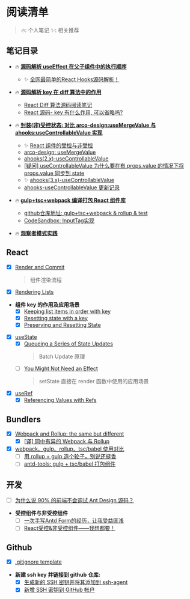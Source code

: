 # 阅读清单

> 🔥: 个人笔记
> ✨: 相关推荐

## 笔记目录

- 🔥 **[源码解析 useEffect 在父子组件中的执行顺序](https://github.com/jtwang7/mind-palace/blob/main/notes/%5BReact%E6%BA%90%E7%A0%81%5D%20%E6%BA%90%E7%A0%81%E8%A7%A3%E6%9E%90%20useEffect%20%E5%9C%A8%E7%88%B6%E5%AD%90%E7%BB%84%E4%BB%B6%E4%B8%AD%E7%9A%84%E6%89%A7%E8%A1%8C%E9%A1%BA%E5%BA%8F/README.md)**
  - ✨ [全网最简单的React Hooks源码解析！](https://cloud.tencent.com/developer/article/1977982)

- 🔥 **[源码解析 key 在 diff 算法中的作用](https://github.com/jtwang7/mind-palace/blob/main/notes/%5BReact%E6%BA%90%E7%A0%81%5D%20%E6%BA%90%E7%A0%81%E8%A7%A3%E6%9E%90%20key%20%E5%9C%A8%20diff%20%E7%AE%97%E6%B3%95%E4%B8%AD%E7%9A%84%E4%BD%9C%E7%94%A8/README.md)**
  - [React Diff 算法源码阅读笔记](https://juejin.cn/post/6987714071801888798#heading-5)
  - [React 源码- key 有什么作用, 可以省略吗?](https://juejin.cn/post/6998913043077791775)

- 🔥 **[封装(非)受控状态: 对比 arco-design:useMergeValue 与 ahooks:useControllableValue 实现](https://github.com/jtwang7/mind-palace/tree/main/notes/%5B%E9%98%85%E8%AF%BB%5D%20%E5%B0%81%E8%A3%85(%E9%9D%9E)%E5%8F%97%E6%8E%A7%E7%8A%B6%E6%80%81%3A%20%E5%AF%B9%E6%AF%94%20arco-design%3AuseMergeValue%20%E4%B8%8E%20ahooks%3AuseControllableValue%20%E5%AE%9E%E7%8E%B0)**
  - ✨ [React 组件的受控与非受控](https://zhuanlan.zhihu.com/p/536322574)
  - [arco-design: useMergeValue](https://github.com/arco-design/arco-design/blob/main/components/_util/hooks/useMergeValue.ts#L5)
  - [ahooks(2.x)-useControllableValue](https://github.com/alibaba/hooks/blob/release/v2.x/packages/hooks/src/useControllableValue/index.ts)
  - [[疑问] useControllableValue 为什么要在有 props.value 的情况下将 props.value 同步到 state](https://github.com/alibaba/hooks/issues/984)
  - ✨ [ahooks(3.x)-useControllableValue](https://github.com/alibaba/hooks/blob/master/packages/hooks/src/useControllableValue/index.ts)
  - [ahooks-useControllableValue 更新记录](https://github.com/alibaba/hooks/commit/d0ebab6923f09f172288dbb27cd8ffc2722647f8)

- 🔥 **[gulp+tsc+webpack 编译打包 React 组件库](https://github.com/jtwang7/mind-palace/tree/main/notes/%5B%E9%A1%B9%E7%9B%AE%5D%20gulp%2Btsc%2Bwebpack%20%E7%BC%96%E8%AF%91%E6%89%93%E5%8C%85%20React%20%E7%BB%84%E4%BB%B6%E5%BA%93)**
  - [github仓库地址: gulp+tsc+webpack & rollup & test](https://github.com/jtwang7/gulp-ts-webpack-pack.git)
  - [CodeSandbox: InputTag实现](https://codesandbox.io/s/inputtag-med39g)

- 🔥 **[观察者模式实践](https://github.com/jtwang7/mind-palace/blob/main/notes/%5B%E9%80%9A%E7%94%A8%5D%20%E8%A7%82%E5%AF%9F%E8%80%85%E6%A8%A1%E5%BC%8F%E5%AE%9E%E8%B7%B5/README.md)**

## React

- [x] [Render and Commit](https://react.dev/learn/render-and-commit)
  > 组件渲染流程
- [x] [Rendering Lists](https://react.dev/learn/rendering-lists#rules-of-keys)
- **组件 key 的作用及应用场景**
  - [x] [Keeping list items in order with key](https://react.dev/learn/rendering-lists#keeping-list-items-in-order-with-key)
  - [x] [Resetting state with a key](https://react.dev/reference/react/useState#resetting-state-with-a-key)
  - [x] [Preserving and Resetting State](https://react.dev/learn/preserving-and-resetting-state)
- [x] [useState](https://react.dev/reference/react/useState#storing-information-from-previous-renders)
  - [x] [Queueing a Series of State Updates](https://react.dev/learn/queueing-a-series-of-state-updates)
    > Batch Update 原理
  - [ ] [You Might Not Need an Effect](https://react.dev/learn/you-might-not-need-an-effect)
    > setState 直接在 render 函数中使用的应用场景
- [x] [useRef](https://react.dev/reference/react/useRef)
  - [x] [Referencing Values with Refs](https://react.dev/learn/referencing-values-with-refs#differences-between-refs-and-state)

## Bundlers

- [x] [Webpack and Rollup: the same but different](https://medium.com/webpack/webpack-and-rollup-the-same-but-different-a41ad427058c)
  - [x] [[译] 同中有异的 Webpack 与 Rollup](https://juejin.cn/post/6844903473700405261)
- [x] [webpack、gulp、rollup、tsc/babel 使用对比](https://segmentfault.com/a/1190000037638760)
  - [ ] [用 rollup + gulp 造个轮子，别说还挺香](https://juejin.cn/post/7081998643657605127#heading-7)
  - [ ] [antd-tools: gulp + tsc/babel 打包组件](https://github.com/ant-design/antd-tools/blob/master/lib/gulpfile.js)

## 开发

- [ ] [为什么说 90% 的前端不会调试 Ant Design 源码？](https://juejin.cn/post/7158430758070140942)

- **受控组件与非受控组件**
  - [ ] [一次手写Antd Form的经历，让我受益匪浅](https://juejin.cn/post/7038099720400535582)
  - [ ] [React受控&非受控组件——我想都要！](https://juejin.cn/post/7051855761588092958)

## Github

- [x] [.gitignore template](https://github.com/github/gitignore/blob/main/Node.gitignore)
- **新建 ssh key 并链接到 github 仓库:**
  - [x] [生成新的 SSH 密钥并将其添加到 ssh-agent](https://docs.github.com/zh/authentication/connecting-to-github-with-ssh/generating-a-new-ssh-key-and-adding-it-to-the-ssh-agent)
  - [x] [新增 SSH 密钥到 GitHub 帐户](https://docs.github.com/zh/authentication/connecting-to-github-with-ssh/adding-a-new-ssh-key-to-your-github-account)
